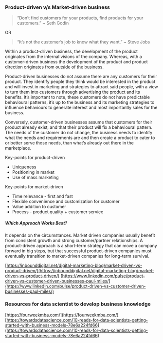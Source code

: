 
### Product-driven v/s Market-driven business

> “Don’t find customers for your products, find products for your customers.”  ~ Seth Godin

OR

> “It’s not the customer’s job to know what they want.” ~ Steve Jobs

Within a product-driven business, the development of the product originates from the internal visions of the company. Whereas, with a customer-driven business the development of the product and product direction originates from outside of the business.

Product-driven businesses do not assume there are any customers for their product. They identify people they think would be interested in the product and will invest in marketing and strategies to attract said people, with a view to turn them into customers through advertising the product and its benefits. It’s important to note, these customers do not have predictable behavioural patterns, it’s up to the business and its marketing strategies to influence behaviours to generate interest and most importantly sales for the business.

Conversely, customer-driven businesses assume that customers for their product already exist, and that their product will fix a behavioural pattern. The needs of the customer do not change, the business needs to identify what the needs and requirements are and then create a product to cater to or better serve those needs, than what’s already out there in the marketplace.

Key-points for product-driven
* Uniqueness
* Positioning in market
* Use of mass marketing

Key-points for market-driven
* Time relevance - first and fast
* Flexible convenience and customization for customer
* Value addition to customer
* Process - product quality + customer service

##### Which Approach Works Best?

It depends on the circumstances. Market driven companies usually benefit from consistent growth and strong customer/partner relationships. A product-driven approach is a short-term strategy that can move a company forward in big steps, but that successful product-driven companies must eventually transition to market-driven companies for long-term survival.

[https://inbounddigital.net/digital-marketing-blog/market-driven-vs-product-driven/](https://inbounddigital.net/digital-marketing-blog/market-driven-vs-product-driven/)
[https://www.linkedin.com/pulse/product-driven-vs-customer-driven-businesses-paul-miles/](https://www.linkedin.com/pulse/product-driven-vs-customer-driven-businesses-paul-miles/)

### Resources for data scientist to develop business knowledge
[https://fourweekmba.com/](https://fourweekmba.com/)
[https://towardsdatascience.com/10-reads-for-data-scientists-getting-started-with-business-models-78e6a224fd66](https://towardsdatascience.com/10-reads-for-data-scientists-getting-started-with-business-models-78e6a224fd66)
